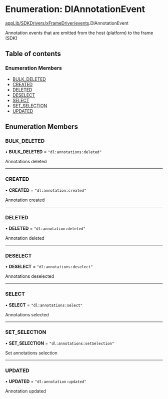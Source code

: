 # Enumeration: DlAnnotationEvent

[appLib/SDKDrivers/xFrameDriver/events](../modules/appLib_SDKDrivers_xFrameDriver_events.md).DlAnnotationEvent

Annotation events that are emitted from the host (platform) to the frame (SDK)

## Table of contents

### Enumeration Members

- [BULK\_DELETED](appLib_SDKDrivers_xFrameDriver_events.DlAnnotationEvent.md#bulk_deleted)
- [CREATED](appLib_SDKDrivers_xFrameDriver_events.DlAnnotationEvent.md#created)
- [DELETED](appLib_SDKDrivers_xFrameDriver_events.DlAnnotationEvent.md#deleted)
- [DESELECT](appLib_SDKDrivers_xFrameDriver_events.DlAnnotationEvent.md#deselect)
- [SELECT](appLib_SDKDrivers_xFrameDriver_events.DlAnnotationEvent.md#select)
- [SET\_SELECTION](appLib_SDKDrivers_xFrameDriver_events.DlAnnotationEvent.md#set_selection)
- [UPDATED](appLib_SDKDrivers_xFrameDriver_events.DlAnnotationEvent.md#updated)

## Enumeration Members

### BULK\_DELETED

• **BULK\_DELETED** = ``"dl:annotations:deleted"``

Annotations deleted

___

### CREATED

• **CREATED** = ``"dl:annotation:created"``

Annotation created

___

### DELETED

• **DELETED** = ``"dl:annotation:deleted"``

Annotation deleted

___

### DESELECT

• **DESELECT** = ``"dl:annotations:deselect"``

Annotations deselected

___

### SELECT

• **SELECT** = ``"dl:annotations:select"``

Annotations selected

___

### SET\_SELECTION

• **SET\_SELECTION** = ``"dl:annotations:setSelection"``

Set annotations selection

___

### UPDATED

• **UPDATED** = ``"dl:annotation:updated"``

Annotation updated
